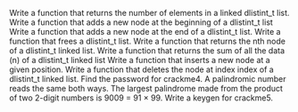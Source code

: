 Write a function that returns the number of elements in a linked dlistint_t list.
Write a function that adds a new node at the beginning of a dlistint_t list
Write a function that adds a new node at the end of a dlistint_t list.
Write a function that frees a dlistint_t list.
Write a function that returns the nth node of a dlistint_t linked list.
Write a function that returns the sum of all the data (n) of a dlistint_t linked list
Write a function that inserts a new node at a given position.
Write a function that deletes the node at index index of a dlistint_t linked list.
Find the password for crackme4.
A palindromic number reads the same both ways. The largest palindrome made from the product of two 2-digit numbers is 9009 = 91 × 99.
Write a keygen for crackme5.
